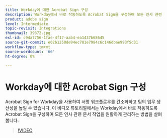 ```yaml
---
title: Workday에 대한 Acrobat Sign 구성
description: Workday에서 바로 작동하도록 Acrobat Sign을 구성하여 모든 인사 관련 서류 작업을 원활하게 관리하는 방법에 대해 알아봅니다
product: adobe sign
level: Intermediate
topic-revisit: Integrations
thumbnail: 39372.jpg
exl-id: c94a7756-1fae-4f17-aab4-ea1437b68645
source-git-commit: e02b1250de94ec781e7984c6c146dbae993f5d31
workflow-type: tm+mt
source-wordcount: '66'
ht-degree: 0%

---
```


# Workday에 대한 Acrobat Sign 구성

Acrobat Sign for Workday을 사용하여 서명 워크플로우를 간소화하고 팀의 업무 생산성을 높일 수 있습니다. 이 비디오 튜토리얼에서는 Workday에서 바로 작동하도록 Acrobat Sign을 구성하여 모든 인사 관련 문서 작업을 원활하게 관리하는 방법을 살펴봅니다.

>[!VIDEO](https://video.tv.adobe.com/v/39372?hidetitle=true)
